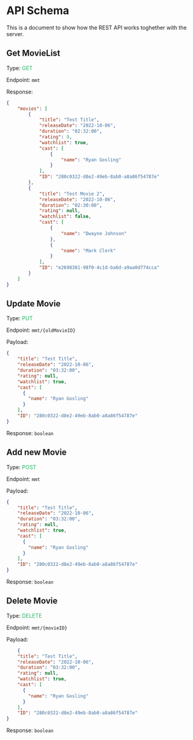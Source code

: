 # API Schema

This is a document to show how the REST API works toghether with the server. 

## Get MovieList

Type: <span style="color:#28b463">GET</span>

Endpoint: `mmt`

Response: 

```json
{
    "movies": [
        {
            "title": "Test Title",
            "releaseDate": "2022-10-06",
            "duration": "02:32:00",
            "rating": 9,
            "watchlist": true,
            "cast": [
                {
                    "name": "Ryan Gosling"
                }
            ],
            "ID": "280c0322-d8e2-49eb-8ab0-a8a86f54787e"
        },
        {
            "title": "Test Movie 2",
            "releaseDate": "2022-10-06",
            "duration": "02:30:00",
            "rating": null,
            "watchlist": false,
            "cast": [
                {
                    "name": "Dwayne Johnson"
                },
                {
                    "name": "Mark Clerk"
                }
            ],
            "ID": "e2698381-98f0-4c1d-ba6d-a9aa0d774cca"
        }
    ]
}
```

## Update Movie

Type: <span style="color:#28b463">PUT</span>

Endpoint: `mmt/{oldMovieID}`

Payload:

```json
{
    "title": "Test Title",
    "releaseDate": "2022-10-06",
    "duration": "03:32:00",
    "rating": null,
    "watchlist": true,
    "cast": [
      {
        "name": "Ryan Gosling"
      }
    ],
    "ID": "280c0322-d8e2-49eb-8ab0-a8a86f54787e"
}
```

Response: `boolean`


## Add new Movie

Type: <span style="color:#28b463">POST</span>

Endpoint: `mmt`

Payload:

```json
{
    "title": "Test Title",
    "releaseDate": "2022-10-06",
    "duration": "03:32:00",
    "rating": null,
    "watchlist": true,
    "cast": [
      {
        "name": "Ryan Gosling"
      }
    ],
    "ID": "280c0322-d8e2-49eb-8ab0-a8a86f54787e"
}
```

Response: `boolean`


## Delete Movie

Type: <span style="color:#28b463">DELETE</span>

Endpoint: `mmt/{movieID}`

Payload: 

```json
    {
    "title": "Test Title",
    "releaseDate": "2022-10-06",
    "duration": "03:32:00",
    "rating": null,
    "watchlist": true,
    "cast": [
      {
        "name": "Ryan Gosling"
      }
    ],
    "ID": "280c0322-d8e2-49eb-8ab0-a8a86f54787e"
}
```

Response: `boolean`